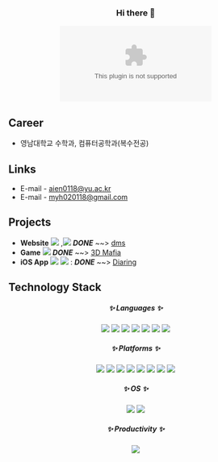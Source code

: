 
<div align="center">
  
  ### Hi there 👋
[![hits](https://myhits.vercel.app/api/hit/https%3A%2F%2Fdeku.posstree.com?color=blue&label=hits&size=small)](https://myhits.vercel.app)

</div>
<!--
**IENFI/IENFI** is a ✨ _special_ ✨ repository because its `README.md` (this file) appears on your GitHub profile.

Here are some ideas to get you started:

- 🔭 I’m currently working on ...
- 🌱 I’m currently learning ...
- 👯 I’m looking to collaborate on ...
- 🤔 I’m looking for help with ...
- 💬 Ask me about ...
- 📫 How to reach me: ...
- 😄 Pronouns: ...
- ⚡ Fun fact: ...
-->

## Introduction
[![IENFI's GitHub stats](https://github-readme-stats.vercel.app/api?username=IENFI&hide=contribs,prs&show=prs_merged,prs_merged_percentage&show_icons=true&theme=swift)](https://github.com/IENFI/github-readme-stats)

<!--
테마로 vue, ambient_gradient도 괜찮다
-->

## Career
- 영남대학교 수학과, 컴퓨터공학과(복수전공)

## Links
- E-mail - aien0118@yu.ac.kr
- E-mail - myh020118@gmail.com

## Projects
- **Website** <img src="https://img.shields.io/badge/-000000?style=flat-square&logo=intellijidea&logoColor=white"/> ,<img src="https://img.shields.io/badge/-6DB33F?style=flat-square&logo=spring&logoColor=white"/> ***DONE*** ~~> [dms](https://github.com/IENFI/software) 
- **Game** <img src="https://img.shields.io/badge/-000000?style=flat-square&logo=unity&logoColor=white"/> ***DONE*** ~~> [3D Mafia](https://github.com/IENFI/software)
- **iOS App** <img src="https://img.shields.io/badge/-147EFB?style=flat-square&logo=xcode&logoColor=white"/> <img src="https://img.shields.io/badge/-F05138?style=flat-square&logo=swift&logoColor=white"/> : ***DONE*** ~~> [Diaring](https://github.com/IENFI/Diaring)

## Technology Stack
<h5 align="center">✨ Languages ✨</h3>

<div align="center"><img src="https://img.shields.io/badge/-A8B9CC?style=for-the-badge&logo=c&logoColor=white"/> <img src="https://img.shields.io/badge/-00599C?style=for-the-badge&logo=cplusplus&logoColor=white"/> <img src="https://img.shields.io/badge/Spring-6DB33F?style=for-the-badge&logo=spring&logoColor=white"/> <img src="https://img.shields.io/badge/HTML-E34F26?style=for-the-badge&logo=html5&logoColor=white"/> <img src="https://img.shields.io/badge/Python-3776AB?style=for-the-badge&logo=python&logoColor=white"/> <img src="https://img.shields.io/badge/Swift-F05138?style=for-the-badge&logo=swift&logoColor=white"/> <img src="https://img.shields.io/badge/JavaScript-F7DF1E?style=for-the-badge&logo=javascript&logoColor=white"/> <div/>

<h5 align="center">✨ Platforms ✨</h3>
<div align="center">
<img src="https://img.shields.io/badge/MySQL-4479A1?style=for-the-badge&logo=mysql&logoColor=white"/> <img src="https://img.shields.io/badge/Eclipse IDE-2C2255?style=for-the-badge&logo=eclipseide&logoColor=white"/> <img src="https://img.shields.io/badge/VSCode-007ACC?style=for-the-badge&logo=visualstudiocode&logoColor=white"/> <img src="https://img.shields.io/badge/Xcode-147EFB?style=for-the-badge&logo=xcode&logoColor=white"/> <img src="https://img.shields.io/badge/Intellij-000000?style=for-the-badge&logo=intellijidea&logoColor=white"/> <img src="https://img.shields.io/badge/Anaconda-44A833?style=for-the-badge&logo=anaconda&logoColor=white"/> <img src="https://img.shields.io/badge/VirtualBox-183A61?style=for-the-badge&logo=virtualbox&logoColor=white"/> <img src="https://img.shields.io/badge/Unity-000000?style=for-the-badge&logo=unity&logoColor=white"/> <div/>

<h5 align="center">✨ OS ✨</h3>
<div align="center">
<img src="https://img.shields.io/badge/Linux-FCC624?style=for-the-badge&logo=linux&logoColor=white"/> <img src="https://img.shields.io/badge/Mac-000000?style=for-the-badge&logo=macos&logoColor=white"/> <div/>

<h5 align="center">✨ Productivity ✨</h5>
<div align="center"> <img src="https://img.shields.io/badge/Notion-000000?style=for-the-badge&logo=notion&logoColor=#white"/> <div/>
